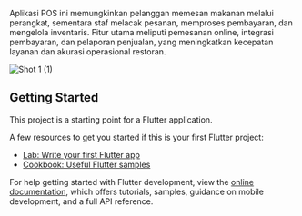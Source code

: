 Aplikasi POS ini memungkinkan pelanggan memesan makanan melalui perangkat, sementara staf melacak pesanan, memproses pembayaran, dan mengelola inventaris. Fitur utama meliputi pemesanan online, integrasi pembayaran, dan pelaporan penjualan, yang meningkatkan kecepatan layanan dan akurasi operasional restoran.


![Shot 1 (1)](https://github.com/user-attachments/assets/d4446337-774a-4b28-b12f-a36e277f898f)

## Getting Started

This project is a starting point for a Flutter application.

A few resources to get you started if this is your first Flutter project:

- [Lab: Write your first Flutter app](https://docs.flutter.dev/get-started/codelab)
- [Cookbook: Useful Flutter samples](https://docs.flutter.dev/cookbook)

For help getting started with Flutter development, view the
[online documentation](https://docs.flutter.dev/), which offers tutorials,
samples, guidance on mobile development, and a full API reference.
